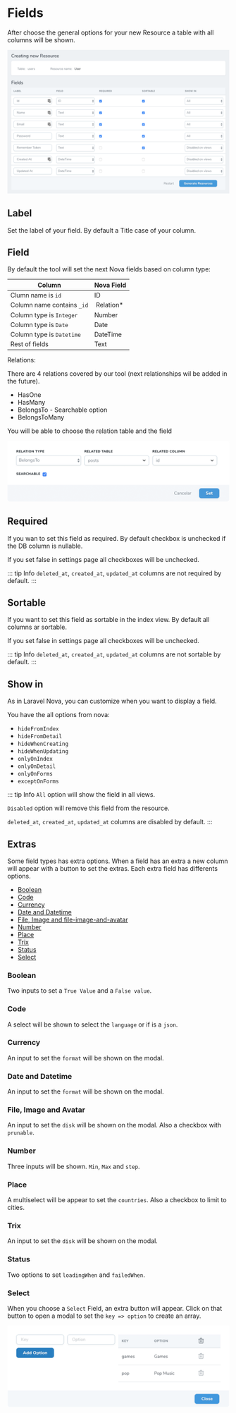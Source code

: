 # Fields

After choose the general options for your new Resource a table with all columns will be shown.

![Fields](./fields.png "Fields")


## Label

Set the label of your field. By default a Title case of your column.


## Field

By default the tool will set the next Nova fields based on column type:


Column | Nova Field
------------ | -------------
Clumn name is `id` | ID
Column name contains `_id`| Relation*
Column type is `Integer` | Number
Column type is `Date` | Date
Column type is `Datetime` | DateTime
Rest of fields | Text

Relations:

There are 4 relations covered by our tool (next relationships wil be added in the future).

* HasOne
* HasMany
* BelongsTo - Searchable option
* BelongsToMany

You will be able to choose the relation table and the field

![Relations](./modal_relations.png "Relations")


## Required

If you wan to set this field as required. By default checkbox is unchecked if the DB column is nullable.

If you set false in settings page all checkboxes will be unchecked. 

::: tip Info
`deleted_at`, `created_at`, `updated_at` columns are not required by default.
:::


## Sortable

If you want to set this field as sortable in the index view. By default all columns ar sortable.

If you set false in settings page all checkboxes will be unchecked. 

::: tip Info
`deleted_at`, `created_at`, `updated_at` columns are not sortable by default.
:::



## Show in

As in Laravel Nova, you can customize when you want to display a field.

You have the all options from nova:

* `hideFromIndex`
* `hideFromDetail`
* `hideWhenCreating`
* `hideWhenUpdating`
* `onlyOnIndex`
* `onlyOnDetail`
* `onlyOnForms`
* `exceptOnForms`


::: tip Info
`All` option will show the field in all views.

`Disabled` option will remove this field from the resource.

`deleted_at`, `created_at`, `updated_at` columns are disabled by default.
:::



## Extras

Some field types has extra options. When a field has an extra a new column will appear with a button to set the extras. Each extra field has differents options.

* [Boolean](#boolean)
* [Code](#code)
* [Currency](#currenct)
* [Date and Datetime](#dateanddatetime)
* [File, Image and file-image-and-avatar](#file-image-and-avatar)
* [Number](#number)
* [Place](#place)
* [Trix](#trix)
* [Status](#status)
* [Select](#select)

### Boolean

Two inputs to set a `True Value` and a `False value`.

### Code

A select will be shown to select the `language` or if is a `json`.

### Currency

An input to set the `format` will be shown on the modal.

### Date and Datetime

An input to set the `format` will be shown on the modal.

### File, Image and Avatar

An input to set the `disk` will be shown on the modal. Also a checkbox with `prunable`.

### Number

Three inputs will be shown. `Min`, `Max` and `step`.

### Place

A multiselect will be appear to set the `countries`. Also a checkbox to limit to cities.

### Trix

An input to set the `disk` will be shown on the modal. 

### Status

Two options to set `loadingWhen` and `failedWhen`.

### Select
	
When you choose a `Select` Field, an extra button will appear. Click on that button to open a modal to set the `key => option` to create an array.

![Select Extras](./select_extras.png "Select Extras")


